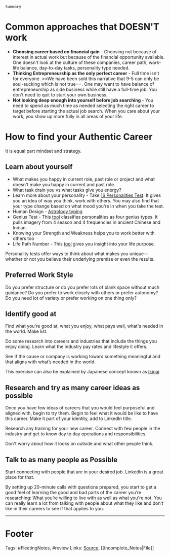 `Summary`

# Common approaches that DOESN'T work
- **Choosing career based on financial gain** - Choosing not because of interest in actual work but because of the financial opportunity available. One doesn't look at the culture of these companies, career path, work-life balance, day-to-day tasks, personality type needed. 
- **Thinking Entrepreneurship as the only perfect career** - Full time isn't for everyone. ==We have been sold this narrative that 9-5 can only be soul-sucking which is not true==. One may want to have balance of entrepreneurship as side business while still have a full-time job. You don't need to quit to start your own business.
- **Not looking deep enough into yourself before job searching** - You need to spend as much time as needed selecting the right career to target before starting the actual job search. When you care about your work, you show up more fully in all areas of your life.

# How to find your Authentic Career
It is equal part mindset and strategy.

## Learn about yourself
- What makes you happy in current role, past role or project and what doesn't make you happy in current and past role.
- What task drain you vs what tasks give you energy?
- Learn more about your personality - Take [16 Personalities Test](https://www.16personalities.com/free-personality-test). It gives you an idea of way you think, work with others. You may also find that your type change based on what mood you're in when you take the test.
- Human Design - [Astrology typing](https://www.mybodygraph.com/)
- Genius Test - This [tool](https://www.geniusu.com/my-genius-test) classifies personalities as four genius types. It pulls imagery from 4 season and 4 frequencies in ancient Chinese and Indian.
- Knowing your Strength and Weakness helps you to work better with others too
- Life Path Number - This [tool](https://www.thecut.com/article/life-path-number.html) gives you insight into your life purpose. 

Personality tests offer ways to think about what makes you unique—whether or not you believe their underlying premise or even the results.
 
## Preferred Work Style
Do you prefer structure or do you prefer lots of blank space without much guidance?
Do you prefer to work closely with others or prefer autonomy?
Do you need lot of variety or prefer working on one thing only?

## Identify good at
Find what you're good at, what you enjoy, what pays well, what's needed in the world. Make list. 

Do some research into careers and industries that include the things you enjoy doing. Learn what the industry pay rates and lifestyle it offers.

See if the cause or company is working toward something meaningful and that aligns with what’s needed in the world.

This exercise can also be explained by Japanese concept known as [Ikigai](https://medium.com/better-humans/the-japanese-concept-ikigai-is-a-formula-for-happiness-and-meaning-8e497e5afa99)

## Research and try as many career ideas as possible
Once you have few ideas of careers that you would feel purposeful and aligned with, begin to try them. Begin to feel what it would be like to have this career. Make it part of your identity, add to LinkedIn title.

Research any training for your new career. Connect with few people in the industry and get to know day to day operations and responsibilities. 

Don't worry about how it looks on outside and what other people think.

## Talk to as many people as Possible
Start connecting with people that are in your desired job. LinkedIn is a great place for that.

By setting up 20-minute calls with questions prepared, you start to get a good feel of learning the good and bad parts of the career you’re researching: What you’re willing to live with as well as what you're not. You can really learn a lot from talking with people about what they like and don’t like in their careers to see if that applies to you.

---

# Footer
Tags: #FleetingNotes, #review
Links: 
[Source](https://medium.com/better-humans/how-to-choose-a-career-that-fulfills-you-while-keeping-your-9-5-47462bbf6569), [[Incomplete_Notes|File]]

<!-- Comment
-->

[//]: # (Write a comment here)

<!--stackedit_data:
eyJoaXN0b3J5IjpbNDkyNDQ5MTIsLTE1NzA0MzI0OTMsLTYxOD
U4MDk2MywtMjI2MTY5MzY4LC0xNjEzNzI5MzY5LC0xODU3MDgw
NjkzLC0xOTY5ODU2NjgwLC0xODk5Njk3ODk0XX0=
-->